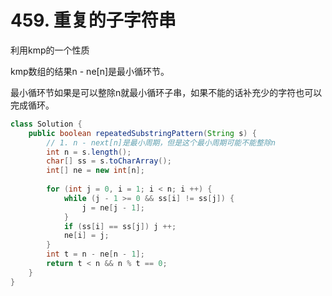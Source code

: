 # 459. 重复的子字符串
利用kmp的一个性质

kmp数组的结果n - ne[n]是最小循环节。

最小循环节如果是可以整除n就最小循环子串，如果不能的话补充少的字符也可以完成循环。
```java
class Solution {
    public boolean repeatedSubstringPattern(String s) {
        // 1. n - next[n]是最小周期，但是这个最小周期可能不能整除n
        int n = s.length();
        char[] ss = s.toCharArray();
        int[] ne = new int[n];
        
        for (int j = 0, i = 1; i < n; i ++) {
            while (j - 1 >= 0 && ss[i] != ss[j]) {
                j = ne[j - 1];
            }
            if (ss[i] == ss[j]) j ++;
            ne[i] = j;
        }
        int t = n - ne[n - 1];
        return t < n && n % t == 0;
    }
}
```